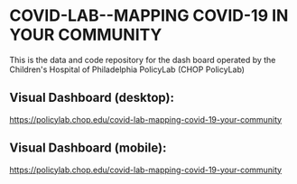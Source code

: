 # COVID-LAB--MAPPING COVID-19 IN YOUR COMMUNITY
 This is the data and code repository for the dash board operated by the Children's Hospital of Philadelphia PolicyLab (CHOP PolicyLab) 
 
## Visual Dashboard (desktop):
 https://policylab.chop.edu/covid-lab-mapping-covid-19-your-community
 
## Visual Dashboard (mobile):
 https://policylab.chop.edu/covid-lab-mapping-covid-19-your-community
